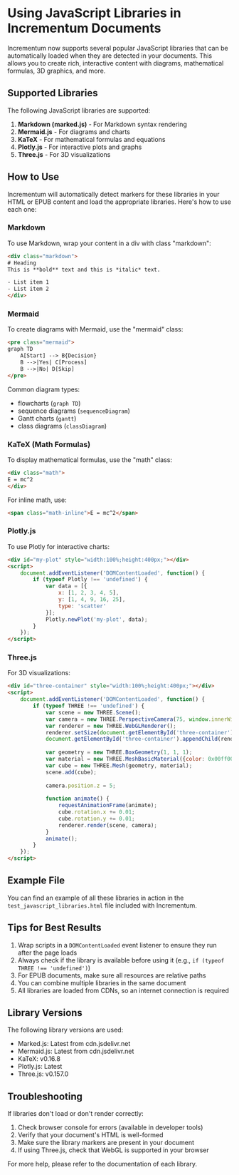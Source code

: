 # Using JavaScript Libraries in Incrementum Documents

Incrementum now supports several popular JavaScript libraries that can be automatically loaded when they are detected in your documents. This allows you to create rich, interactive content with diagrams, mathematical formulas, 3D graphics, and more.

## Supported Libraries

The following JavaScript libraries are supported:

1. **Markdown (marked.js)** - For Markdown syntax rendering
2. **Mermaid.js** - For diagrams and charts
3. **KaTeX** - For mathematical formulas and equations
4. **Plotly.js** - For interactive plots and graphs
5. **Three.js** - For 3D visualizations

## How to Use

Incrementum will automatically detect markers for these libraries in your HTML or EPUB content and load the appropriate libraries. Here's how to use each one:

### Markdown

To use Markdown, wrap your content in a div with class "markdown":

```html
<div class="markdown">
# Heading
This is **bold** text and this is *italic* text.

- List item 1
- List item 2
</div>
```

### Mermaid

To create diagrams with Mermaid, use the "mermaid" class:

```html
<pre class="mermaid">
graph TD
    A[Start] --> B{Decision}
    B -->|Yes| C[Process]
    B -->|No| D[Skip]
</pre>
```

Common diagram types:
- flowcharts (`graph TD`)
- sequence diagrams (`sequenceDiagram`)
- Gantt charts (`gantt`)
- class diagrams (`classDiagram`)

### KaTeX (Math Formulas)

To display mathematical formulas, use the "math" class:

```html
<div class="math">
E = mc^2
</div>
```

For inline math, use:

```html
<span class="math-inline">E = mc^2</span>
```

### Plotly.js

To use Plotly for interactive charts:

```html
<div id="my-plot" style="width:100%;height:400px;"></div>
<script>
    document.addEventListener('DOMContentLoaded', function() {
        if (typeof Plotly !== 'undefined') {
            var data = [{
                x: [1, 2, 3, 4, 5],
                y: [1, 4, 9, 16, 25],
                type: 'scatter'
            }];
            Plotly.newPlot('my-plot', data);
        }
    });
</script>
```

### Three.js

For 3D visualizations:

```html
<div id="three-container" style="width:100%;height:400px;"></div>
<script>
    document.addEventListener('DOMContentLoaded', function() {
        if (typeof THREE !== 'undefined') {
            var scene = new THREE.Scene();
            var camera = new THREE.PerspectiveCamera(75, window.innerWidth/window.innerHeight, 0.1, 1000);
            var renderer = new THREE.WebGLRenderer();
            renderer.setSize(document.getElementById('three-container').clientWidth, 400);
            document.getElementById('three-container').appendChild(renderer.domElement);
            
            var geometry = new THREE.BoxGeometry(1, 1, 1);
            var material = new THREE.MeshBasicMaterial({color: 0x00ff00});
            var cube = new THREE.Mesh(geometry, material);
            scene.add(cube);
            
            camera.position.z = 5;
            
            function animate() {
                requestAnimationFrame(animate);
                cube.rotation.x += 0.01;
                cube.rotation.y += 0.01;
                renderer.render(scene, camera);
            }
            animate();
        }
    });
</script>
```

## Example File

You can find an example of all these libraries in action in the `test_javascript_libraries.html` file included with Incrementum.

## Tips for Best Results

1. Wrap scripts in a `DOMContentLoaded` event listener to ensure they run after the page loads
2. Always check if the library is available before using it (e.g., `if (typeof THREE !== 'undefined')`)
3. For EPUB documents, make sure all resources are relative paths
4. You can combine multiple libraries in the same document
5. All libraries are loaded from CDNs, so an internet connection is required

## Library Versions

The following library versions are used:

- Marked.js: Latest from cdn.jsdelivr.net
- Mermaid.js: Latest from cdn.jsdelivr.net
- KaTeX: v0.16.8
- Plotly.js: Latest
- Three.js: v0.157.0

## Troubleshooting

If libraries don't load or don't render correctly:

1. Check browser console for errors (available in developer tools)
2. Verify that your document's HTML is well-formed
3. Make sure the library markers are present in your document
4. If using Three.js, check that WebGL is supported in your browser

For more help, please refer to the documentation of each library. 